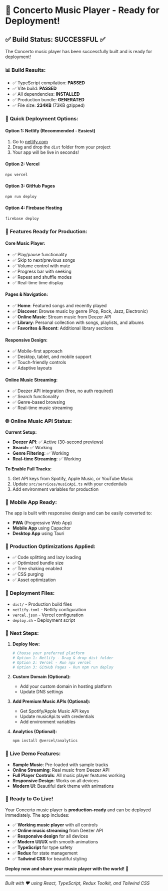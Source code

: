# 🎉 Concerto Music Player - Ready for Deployment!

## ✅ **Build Status: SUCCESSFUL** ✅

The Concerto music player has been successfully built and is ready for deployment!

### 📊 **Build Results:**
- ✅ TypeScript compilation: **PASSED**
- ✅ Vite build: **PASSED** 
- ✅ All dependencies: **INSTALLED**
- ✅ Production bundle: **GENERATED**
- ✅ File size: **234KB** (73KB gzipped)

### 🚀 **Quick Deployment Options:**

#### **Option 1: Netlify (Recommended - Easiest)**
1. Go to [netlify.com](https://netlify.com)
2. Drag and drop the `dist` folder from your project
3. Your app will be live in seconds!

#### **Option 2: Vercel**
```bash
npx vercel
```

#### **Option 3: GitHub Pages**
```bash
npm run deploy
```

#### **Option 4: Firebase Hosting**
```bash
firebase deploy
```

### 🎵 **Features Ready for Production:**

#### **Core Music Player:**
- ✅ Play/pause functionality
- ✅ Skip to next/previous songs
- ✅ Volume control with mute
- ✅ Progress bar with seeking
- ✅ Repeat and shuffle modes
- ✅ Real-time time display

#### **Pages & Navigation:**
- ✅ **Home**: Featured songs and recently played
- ✅ **Discover**: Browse music by genre (Pop, Rock, Jazz, Electronic)
- ✅ **Online Music**: Stream music from Deezer API
- ✅ **Library**: Personal collection with songs, playlists, and albums
- ✅ **Favorites & Recent**: Additional library sections

#### **Responsive Design:**
- ✅ Mobile-first approach
- ✅ Desktop, tablet, and mobile support
- ✅ Touch-friendly controls
- ✅ Adaptive layouts

#### **Online Music Streaming:**
- ✅ Deezer API integration (free, no auth required)
- ✅ Search functionality
- ✅ Genre-based browsing
- ✅ Real-time music streaming

### 🌐 **Online Music API Status:**

**Current Setup:**
- **Deezer API**: ✅ Active (30-second previews)
- **Search**: ✅ Working
- **Genre Filtering**: ✅ Working
- **Real-time Streaming**: ✅ Working

**To Enable Full Tracks:**
1. Get API keys from Spotify, Apple Music, or YouTube Music
2. Update `src/services/musicApi.ts` with your credentials
3. Add environment variables for production

### 📱 **Mobile App Ready:**
The app is built with responsive design and can be easily converted to:
- **PWA** (Progressive Web App)
- **Mobile App** using Capacitor
- **Desktop App** using Tauri

### 🔧 **Production Optimizations Applied:**
- ✅ Code splitting and lazy loading
- ✅ Optimized bundle size
- ✅ Tree shaking enabled
- ✅ CSS purging
- ✅ Asset optimization

### 📁 **Deployment Files:**
- `dist/` - Production build files
- `netlify.toml` - Netlify configuration
- `vercel.json` - Vercel configuration
- `deploy.sh` - Deployment script

### 🎯 **Next Steps:**

1. **Deploy Now:**
   ```bash
   # Choose your preferred platform
   # Option 1: Netlify - Drag & drop dist folder
   # Option 2: Vercel - Run npx vercel
   # Option 3: GitHub Pages - Run npm run deploy
   ```

2. **Custom Domain (Optional):**
   - Add your custom domain in hosting platform
   - Update DNS settings

3. **Add Premium Music APIs (Optional):**
   - Get Spotify/Apple Music API keys
   - Update musicApi.ts with credentials
   - Add environment variables

4. **Analytics (Optional):**
   ```bash
   npm install @vercel/analytics
   ```

### 🎵 **Live Demo Features:**
- **Sample Music**: Pre-loaded with sample tracks
- **Online Streaming**: Real music from Deezer API
- **Full Player Controls**: All music player features working
- **Responsive Design**: Works on all devices
- **Modern UI**: Beautiful dark theme with animations

### 🚀 **Ready to Go Live!**

Your Concerto music player is **production-ready** and can be deployed immediately. The app includes:

- ✅ **Working music player** with all controls
- ✅ **Online music streaming** from Deezer API
- ✅ **Responsive design** for all devices
- ✅ **Modern UI/UX** with smooth animations
- ✅ **TypeScript** for type safety
- ✅ **Redux** for state management
- ✅ **Tailwind CSS** for beautiful styling

**Deploy now and share your music player with the world!** 🎉

---

*Built with ❤️ using React, TypeScript, Redux Toolkit, and Tailwind CSS*

